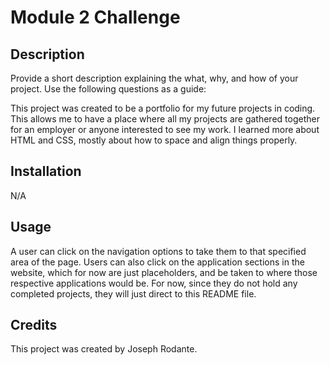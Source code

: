 # Module 2 Challenge

## Description

Provide a short description explaining the what, why, and how of your project. Use the following questions as a guide:

This project was created to be a portfolio for my future projects in coding. 
This allows me to have a place where all my projects are gathered together for an employer or anyone interested to see my work.
I learned more about HTML and CSS, mostly about how to space and align things properly. 

## Installation

N/A

## Usage

A user can click on the navigation options to take them to that specified area of the page. Users can also click on the application sections in the website, which for now are just placeholders, and be taken to where those respective applications would be. For now, since they do not hold any completed projects, they will just direct to this README file.

## Credits

This project was created by Joseph Rodante.

